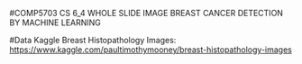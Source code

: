 #COMP5703 CS 6_4 WHOLE SLIDE IMAGE BREAST CANCER DETECTION BY MACHINE LEARNING

#Data 
Kaggle Breast Histopathology Images: https://www.kaggle.com/paultimothymooney/breast-histopathology-images
